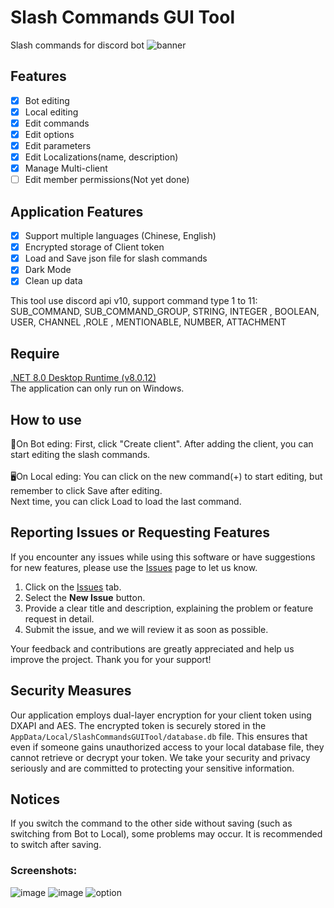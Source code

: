 # Slash Commands GUI Tool
Slash commands for discord bot
![banner](https://github.com/user-attachments/assets/787e5e92-d523-42e1-aadf-f9bca00f8de2)


## Features
- [x] Bot editing
- [x] Local editing
- [x] Edit commands
- [x] Edit options
- [x] Edit parameters
- [x] Edit Localizations(name, description)
- [x] Manage Multi-client
- [ ] Edit member permissions(Not yet done)

## Application Features
- [x] Support multiple languages (Chinese, English)
- [x] Encrypted storage of Client token
- [x] Load and Save json file for slash commands
- [x] Dark Mode
- [x] Clean up data

This tool use discord api v10, support command type 1 to 11:
SUB_COMMAND, SUB_COMMAND_GROUP, STRING, INTEGER , BOOLEAN, USER, CHANNEL ,ROLE , MENTIONABLE, NUMBER, ATTACHMENT

## Require
[.NET 8.0 Desktop Runtime (v8.0.12)](https://dotnet.microsoft.com/zh-tw/download/dotnet/thank-you/runtime-desktop-8.0.12-windows-x64-installer?cid=getdotnetcore) <br>
The application can only run on Windows.

## How to use
🤖On Bot eding:  First, click "Create client". After adding the client, you can start editing the slash commands.<br>
<br>
🖥️On Local eding: You can click on the new command(+) to start editing, but remember to click Save after editing.<br>
                Next time, you can click Load to load the last command.

## Reporting Issues or Requesting Features
If you encounter any issues while using this software or have suggestions for new features, please use the [Issues](https://github.com/CreeperJIMM/slash-commands-gui-tool/issues) page to let us know.

1. Click on the [Issues](https://github.com/your-repo-owner/your-repo-name/issues) tab.
2. Select the **New Issue** button.
3. Provide a clear title and description, explaining the problem or feature request in detail.
4. Submit the issue, and we will review it as soon as possible.

Your feedback and contributions are greatly appreciated and help us improve the project. Thank you for your support!

## Security Measures

Our application employs dual-layer encryption for your client token using DXAPI and AES. The encrypted token is securely stored in the `AppData/Local/SlashCommandsGUITool/database.db` file. This ensures that even if someone gains unauthorized access to your local database file, they cannot retrieve or decrypt your token. 
We take your security and privacy seriously and are committed to protecting your sensitive information.

## Notices
If you switch the command to the other side without saving (such as switching from Bot to Local), some problems may occur. It is recommended to switch after saving.

### Screenshots:

![image](https://github.com/user-attachments/assets/5cd45e9b-8e35-4981-ac8d-3854666b9406)
![image](https://github.com/user-attachments/assets/141d8da7-60c0-4b83-b84d-acf30c4a8ee1)
![option](https://github.com/user-attachments/assets/7c48214d-d5f7-4fe0-8946-3b836fae03ce)
